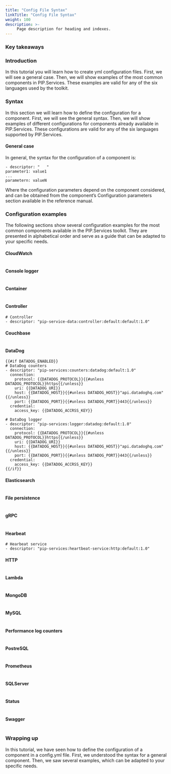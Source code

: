 ```yaml
---
title: "Config File Syntax"
linkTitle: "Config File Syntax"
weight: 100
description: >-
     Page description for heading and indexes.
---
```


### Key takeaways

### Introduction
In this tutorial you will learn how to create yml configuration files. First, we will see a general case. Then, we will show examples of the most common components in PIP.Services. These examples are valid for any of the six languages used by the toolkit.
### Syntax
In this section we will learn how to define the configuration for a component. First, we will see the general syntax. Then, we will show examples of different configurations for components already available in PIP.Services. These configurations are valid for any of the six languages supported by PIP.Services.
#### General case
In general, the syntax for the configuration of a component is:
```
- descriptor: "   "
parameter1: value1
...
parametern: valueN
```
Where the configuration parameters depend on the component considered, and can be obtained from the component’s Configuration parameters section available in the reference manual.

### Configuration examples
The following sections show several configuration examples for the most common components available in the PIP.Services toolkit. They are presented in alphabetical order and serve as a guide that can be adapted to your specific needs.

#### CloudWatch

```

```

#### Console logger

```

```

#### Container

```

```

#### Controller

```
# Controller
- descriptor: "pip-service-data:controller:default:default:1.0"
```

#### Couchbase

```

```

#### DataDog

```
{{#if DATADOG_ENABLED}}
# DataDog counters
- descriptor: "pip-services:counters:datadog:default:1.0"
  connection:
    protocol: {{DATADOG_PROTOCOL}}{{#unless DATADOG_PROTOCOL}}https{{/unless}}
    uri: {{DATADOG_URI}}
    host: {{DATADOG_HOST}}{{#unless DATADOG_HOST}}"api.datadoghq.com"{{/unless}}
    port: {{DATADOG_PORT}}{{#unless DATADOG_PORT}}443{{/unless}}
  credential:
    access_key: {{DATADOG_ACCRSS_KEY}}

# DataDog logger
- descriptor: "pip-services:logger:datadog:default:1.0"
  connection:
    protocol: {{DATADOG_PROTOCOL}}{{#unless DATADOG_PROTOCOL}}https{{/unless}}
    uri: {{DATADOG_URI}}
    host: {{DATADOG_HOST}}{{#unless DATADOG_HOST}}"api.datadoghq.com"{{/unless}}
    port: {{DATADOG_PORT}}{{#unless DATADOG_PORT}}443{{/unless}}
  credential:
    access_key: {{DATADOG_ACCRSS_KEY}}
{{/if}}
```

#### Elasticsearch

```

```

#### File persistence

```

```

#### gRPC

```

```

#### Hearbeat

```
# Hearbeat service
- descriptor: "pip-services:heartbeat-service:http:default:1.0"
```

#### HTTP

```

```

#### Lambda

```

```

#### MongoDB

```

```

#### MySQL

```

```

#### Performance log counters

```

```

#### PostreSQL

```

```

#### Prometheus

```

```

#### SQLServer

```

```

#### Status

```

```

#### Swagger

```

```

### Wrapping up
In this tutorial, we have seen how to define the configuration of a component in a config.yml file. First, we understood the syntax for a general component. Then, we saw several examples, which can be adapted to your specific needs.
